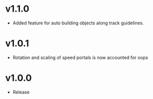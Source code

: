 # v1.1.0

 * Added feature for auto building objects along track guidelines.


# v1.0.1

 * Rotation and scaling of speed portals is now accounted for oops

# v1.0.0

 * Release
